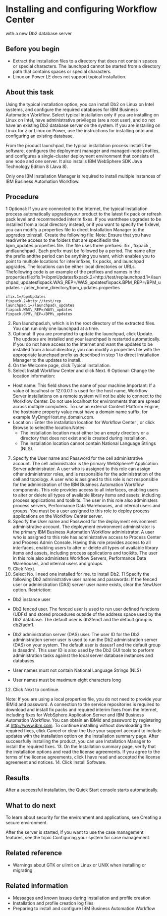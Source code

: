 # Installing and configuring Workflow Center
with a new Db2 database
server

## Before you begin

- Extract the installation files to a directory that does not contain spaces or special
characters. The launchpad cannot be started from a directory path that contains spaces or special
characters.
- Linux on Power LE does not support typical installation.

## About this task

Using the typical installation option, you can install Db2 on Linux on Intel systems, and configure the
required databases for IBM Business Automation Workflow. Select typical
installation only if you are installing on Linux on Intel, have administrative privileges (are a
root user), and do not have an existing Db2
database server on the system. If you are installing on Linux for z or Linux on Power, use the
instructions for installing onto and configuring an existing database.

From the product launchpad, the typical installation process installs the
software, configures the deployment manager and managed-node profiles, and configures a
single-cluster deployment environment that consists of one node and one server. It also installs IBM WebSphere SDK Java Technology Edition 8 (Java 8).

Only one IBM Installation Manager is required to install multiple instances
of IBM Business Automation Workflow.

## Procedure

1 Optional: If you are connected to the Internet, the typical installation process automatically upgradesyour product to the latest fix pack or refresh pack level and recommended interim fixes. If you wantthese upgrades to be installed from a local directory instead, or if you want to specify the fixlevel, you can modify a properties file to direct Installation Manager to the upgrades toinstall. Create the following file: Note: Ensure that you have read/write access to the folders that are specifiedin the bpm\_updates.properties file. The file uses three prefixes: ifix , fixpack , andlaunchpad . Each prefix must be followed by a period. The name after the prefix andthe period can be anything you want, which enables you to point to multiple locations for interimfixes, fix packs, and launchpad upgrades. The locations can be either local directories or URLs. Thefollowing code is an example of the prefixes and names in the propertiesfile:ifix.1=/bpmUpdatesfixpack.2=http://test/replaunchpad.1=/launchpad\_updatesfixpack.WAS\_REP=/WAS\_updatesfixpack.BPM\_REP=/BPM\_updates
    - /user\_home\_directory/bpm\_updates.properties

```
ifix.1=/bpmUpdates
fixpack.2=http://test/rep
launchpad.1=/launchpad\_updates
fixpack.WAS\_REP=/WAS\_updates
fixpack.BPM\_REP=/BPM\_updates
```

2. Run launchpad.sh, which is in the root directory of
the extracted files.  You can run only one launchpad at a time.
3. Optional: 
If you are prompted to update the launchpad, click Update. The updates
are installed and your launchpad is restarted automatically.
If you do not have access to the Internet and want the updates to be installed from a local
directory, you can modify a properties file with the appropriate launchpad prefix as described in
step 1 to direct Installation Manager to the updates to install.
4. On the Welcome page, click Typical
installation.
5. Select Install Workflow Center and click Next.
6 Optional: Change the location information:

- Host name: This field shows the name of your machine.Important: If a value of localhost or 127.0.0.1 is used for the host name, Workflow Server installations on a remote system will not be able
to connect to the Workflow Center. Do not use localhost
for environments that are spread across multiple computers. To use an external Content Platform Engine, the hostname property value must have a domain name
suffix, for example
MyDmgrHost.my\_domain.com.
- Location : Enter the installation location for Workflow Center , or click Browse to selectthe location.Notes:
    - The installation location must either be an empty directory or a directory that does not exist
and is created during installation.
    - The installation location cannot contain National Language Strings
(NLS).
7. Specify the User name and Password for the cell
administrative account.
The cell administrator is the primary WebSphere® Application
Server
administrator. A user who is assigned to this role can assign other administrator roles, and is
responsible for the administration of the cell and topology. A user who is assigned to this role is
not responsible for the administration of the IBM Business Automation
Workflow components. This role provides access to all
interfaces, enabling users to alter or delete all types of available library items and assets,
including process applications and toolkits. The user in this role also administers process servers,
Performance Data Warehouses, and internal users and groups. You must be a user assigned to this role
to deploy process applications on the Workflow Center
server.
8. Specify the User name and
Password for the deployment environment administrative
account. The deployment environment administrator is the primary IBM Business Automation
Workflow administrator. A user who is assigned to this
role has administrative access to Process Center and Process Admin Console. Having this role
provides access to all interfaces, enabling users to alter or delete all types of available library
items and assets, including process applications and toolkits. The user in this role also
administers Workflow Servers, Performance Data Warehouses,
and internal users and groups.
9. Click Next.
10. Select No. I need one installed for me. to install Db2.
11 Specify the following Db2 administrative user names and passwords: If the fenced user or administration (DAS) server user name exists, clear the NewUser option. Restriction:

- Db2 instance user
- Db2 fenced user. The fenced user is used to
run user defined functions (UDFs) and stored procedures outside of the address space used by the
Db2 database. The default user is
db2fenc1 and the default group is db2fadm1.
- Db2 administration server (DAS) user. The user
ID for the Db2 administration server user is used
to run the Db2 administration server (DAS) on your
system. The default user is dasusr1 and the default group is
dasadm1. This user ID is also used by the Db2 GUI tools to perform administration tasks against the
local server database instances and databases.

- User names must not contain National Language Strings (NLS)
- User names must be maximum eight characters long
12. Click Next to continue. 

Note: If you are using a local properties file, you do not need to provide your IBMid and
password.
A connection to the service repositories is required to download and install fix packs and
required interim fixes from the Internet, including fixes for WebSphere Application
Server and IBM Business Automation Workflow. You can obtain an IBMid and password by
registering at http://www.ibm.com.
To continue installing without downloading the required fixes, click
Cancel or clear the Use your support account to include updates
with the installation option on the Installation summary page.
After successfully installing the product, you can use Installation Manager to install the
required fixes.
13. On the Installation summary page, verify that the
installation options and read the license agreements. If you agree to the terms of the license
agreements, click  I have read and accepted the license agreement and
notices.
14. Click Install Software.

## Results

After a successful installation, the Quick Start console starts
automatically.

## What to do next

To learn about security for the environment and applications, see Creating a secure environment.

After the server is started, if you want to use the case management features,
see the topic Configuring your system for case management.

## Related reference

- Warnings about GTK or ulimit on Linux or UNIX when installing or migrating

## Related information

- Messages and known issues during installation and profile creation
- Installation and profile creation log files
- Preparing to install and configure IBM Business Automation Workflow